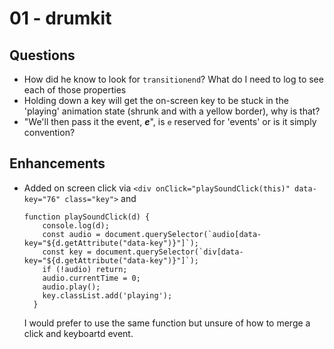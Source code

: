 # 01 - drumkit

## Questions

- How did he know to look for `transitionend`? What do I need to log to see each of those properties
- Holding down a key will get the on-screen key to be stuck in the 'playing' animation state (shrunk and with a yellow border), why is that?
- "We'll then pass it the event, ***e***", is `e` reserved for 'events' or is it simply convention?

## Enhancements

- Added on screen click via
  ```<div onClick="playSoundClick(this)" data-key="76" class="key">``` and

  ```
  function playSoundClick(d) {
      console.log(d);
      const audio = document.querySelector(`audio[data-key="${d.getAttribute("data-key")}"]`);
      const key = document.querySelector(`div[data-key="${d.getAttribute("data-key")}"]`);
      if (!audio) return;
      audio.currentTime = 0;
      audio.play();
      key.classList.add('playing');
    }
  ```
  I would prefer to use the same function but unsure of how to merge a click and keyboartd event.

